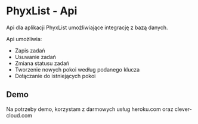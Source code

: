 # PhyxList - Api

Api dla aplikacji PhyxList umożliwiające integrację z bazą danych.

Api umożliwia:

-   Zapis zadań
-   Usuwanie zadań
-   Zmiana statusu zadań
-   Tworzenie nowych pokoi według podanego klucza
-   Dołączanie do istniejących pokoi

## Demo

Na potrzeby demo, korzystam z darmowych usług heroku.com oraz clever-cloud.com
